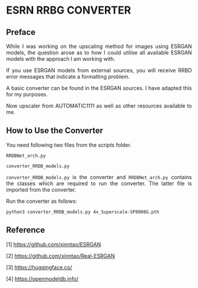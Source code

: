 # ESRN RRBG CONVERTER

## Preface

<p align="justify">While I was working on the upscaling method for images
using ESRGAN models, the question arose as to how I could utilise all available
ESRGAN models with the approach I am working with.</p>

<p align="justify">If you use ESRGAN models from external sources, you will
receive RRBD error messages that indicate a formatting problem.</p>

<p align="justify">A basic converter can be found in the ESRGAN sources. I have
adapted this for my purposes.</p>

<p align="justify">Now upscaler from AUTOMATIC1111 as well as other resources 
available to me.</p>

## How to Use the Converter

You need following two files from the scripts folder.

```
RRDBNet_arch.py
```

```
converter_RRDB_models.py
```

<p align="justify"><code>converter_RRDB_models.py</code> is the converter and <code>RRDBNet_arch.py</code> contains the classes
which are required to run the converter. The latter file is imported from the converter.</p>

Run the converter as follows:

```
python3 converter_RRDB_models.py 4x_Superscale-SP8000G.pth
```

<p align="justify"></p>

## Reference

[1] https://github.com/xinntao/ESRGAN

[2] https://github.com/xinntao/Real-ESRGAN

[3] https://huggingface.co/

[4] https://openmodeldb.info/

